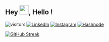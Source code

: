 ## Hey <img src="https://github.com/TheDudeThatCode/TheDudeThatCode/blob/master/Assets/Hi.gif" width="29">, Hello ! 
![visitors](https://visitor-badge.laobi.icu/badge?page_id=whiletrueee.flying-solo)
<a href="https://www.linkedin.com/in/harshitportal/" target="_blank"><img src="https://img.shields.io/badge/LinkedIn-0077B5?style=for-the-badge&logo=linkedin&logoColor=white" alt="LinkedIn"></a>
<a href="https://www.instagram.com/whiletrueee/" target="_blank"><img src="https://img.shields.io/badge/Instagram-E4405F?style=for-the-badge&logo=instagram&logoColor=white" alt="Instagram"></a>
<a href="https://zeal.hashnode.dev/" target="_blank"><img src="https://img.shields.io/badge/Hashnode-2962FF?style=for-the-badge&logo=hashnode&logoColor=white" alt="Hashnode"></a>


[![GitHub Streak](https://github-readme-streak-stats.herokuapp.com?user=whiletrueee&theme=dark&hide_border=true&date_format=j%20M%5B%20Y%5D)](https://git.io/streak-stats)

